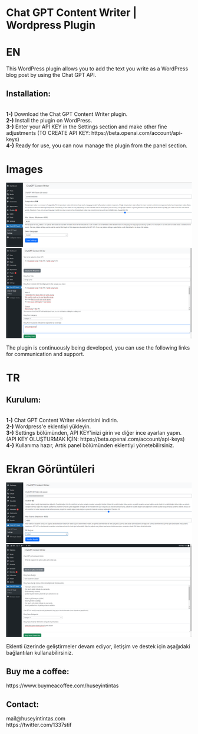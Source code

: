 # Chat GPT Content Writer | Wordpress Plugin

# EN
This WordPress plugin allows you to add the text you write as a WordPress blog post by using the Chat GPT API.
<h2>Installation:</h2><br>
<b>1-)</b> Download the Chat GPT Content Writer plugin.<br>
<b>2-)</b> Install the plugin on WordPress.<br>
<b>3-)</b> Enter your API KEY in the Settings section and make other fine adjustments (TO CREATE API KEY: https://beta.openai.com/account/api-keys)<br>
<b>4-)</b> Ready for use, you can now manage the plugin from the panel section.<br>

# Images
![Screenshoot](EN1.png "Screenshoot")<br>
![Screenshoot](EN2.png "Screenshoot")

The plugin is continuously being developed, you can use the following links for communication and support.

# TR
<h2>Kurulum:</h2><br>
<b>1-)</b> Chat GPT Content Writer eklentisini indirin.<br>
<b>2-)</b> Wordpress'e eklentiyi yükleyin.<br>
<b>3-)</b> Settings bölümünden, API KEY'inizi girin ve diğer ince ayarları yapın. (API KEY OLUŞTURMAK İÇİN: https://beta.openai.com/account/api-keys)<br>
<b>4-)</b> Kullanıma hazır, Artık panel bölümünden eklentiyi yönetebilirsiniz.<br>

# Ekran Görüntüleri
![Screenshoot](TR1.png "Screenshoot")<br>
![Screenshoot](TR2.png "Screenshoot")<br>

Eklenti üzerinde geliştirmeler devam ediyor, iletişim ve destek için aşağıdaki bağlantıları kullanabilirsiniz.

<h2>Buy me a coffee: </h2>
https://www.buymeacoffee.com/huseyintintas

<h2>Contact: </h2>
mail@huseyintintas.com<br>
https://twitter.com/1337stif
